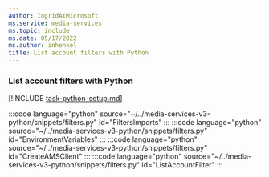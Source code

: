 ```yaml
---
author: IngridAtMicrosoft
ms.service: media-services
ms.topic: include
ms.date: 05/17/2022
ms.author: inhenkel
title: List account filters with Python
---
```


### List account filters with Python

[!INCLUDE [task-python-setup.md](task-python-setup.md)]

:::code language="python" source="~/../media-services-v3-python/snippets/filters.py" id="FiltersImports" :::
:::code language="python" source="~/../media-services-v3-python/snippets/filters.py" id="EnvironmentVariables" :::
:::code language="python" source="~/../media-services-v3-python/snippets/filters.py" id="CreateAMSClient" :::
:::code language="python" source="~/../media-services-v3-python/snippets/filters.py" id="ListAccountFilter" :::
